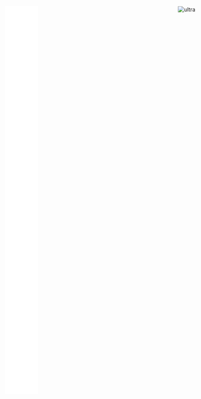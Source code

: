 <img src="https://spotify-github-profile.vercel.app/api/view?uid=31tvn6y7tjpbzwvacw3iitologtq&cover_image=true&theme=default&bar_color=00ff00&bar_color_cover=true" alt="ultra" align="right" href="https://spotify-github-profile.vercel.app/api/view?uid=31tvn6y7tjpbzwvacw3iitologtq&redirect=true"/>

<img src="/github-metrics.svg" alt="ultra" align="left"/>
    

